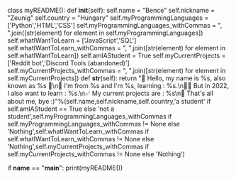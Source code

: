 class myREADME():
    def __init__(self):
        self.name = "Bence"
        self.nickname = "Zeunig"
        self.country = "Hungary"
        self.myProgrammingLanguages = ['Python','HTML','CSS']
        self.myProgrammingLanguages_withCommas = ", ".join([str(element) for element in self.myProgrammingLanguages])
        self.whatIWantToLearn = ['JavaScript','SQL']
        self.whatIWantToLearn_withCommas = ", ".join([str(element) for element in self.whatIWantToLearn])
        self.amIAStudent = True
        self.myCurrentProjects = ['Reddit bot','Discord Tools (abandoned)']
        self.myCurrentProjects_withCommas = ", ".join([str(element) for element in self.myCurrentProjects])
    def __str__(self):
        return "💫 Hello, my name is %s, also known as %s 💫\n🔆 I'm from %s and I'm %s, learning : %s.\n👨‍💻 But in 2022, I also want to learn : %s.\n✅ My current projects are : %s\n👋 That's all about me, bye :)"%(self.name,self.nickname,self.country,'a student' if self.amIAStudent == True else 'not a student',self.myProgrammingLanguages_withCommas if self.myProgrammingLanguages_withCommas != None else 'Nothing',self.whatIWantToLearn_withCommas if self.whatIWantToLearn_withCommas != None else 'Nothing',self.myCurrentProjects_withCommas if self.myCurrentProjects_withCommas != None else 'Nothing')

if __name__ == "__main__":
    print(myREADME())

<!--
**Zeunig/Zeunig** is a ✨ _special_ ✨ repository because its `README.md` (this file) appears on your GitHub profile.

Here are some ideas to get you started:

- 🔭 I’m currently working on ...
- 🌱 I’m currently learning ...
- 👯 I’m looking to collaborate on ...
- 🤔 I’m looking for help with ...
- 💬 Ask me about ...
- 📫 How to reach me: ...
- 😄 Pronouns: ...
- ⚡ Fun fact: ...
-->
